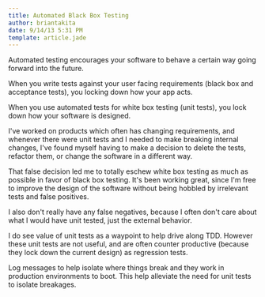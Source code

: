 ```yaml
---
title: Automated Black Box Testing
author: briantakita
date: 9/14/13 5:31 PM
template: article.jade
---
```


Automated testing encourages your software to behave a certain way going forward into the future.

When you write tests against your user facing requirements (black box and acceptance tests), you locking down how your app acts.

When you use automated tests for white box testing (unit tests), you lock down how your software is designed.

I've worked on products which often has changing requirements, and whenever there were unit tests and I needed to make breaking internal changes, I've found myself having to make a decision to delete the tests, refactor them, or change the software in a different way.

That false decision led me to totally eschew white box testing as much as possible in favor of black box testing. It's been working great, since I'm free to improve the design of the software without being hobbled by irrelevant tests and false positives.

I also don't really have any false negatives, because I often don't care about what I would have unit tested, just the external behavior.

I do see value of unit tests as a waypoint to help drive along TDD. However these unit tests are not useful, and are often counter productive (because they lock down the current design) as regression tests.

Log messages to help isolate where things break and they work in production environments to boot. This help alleviate the need for unit tests to isolate breakages.
